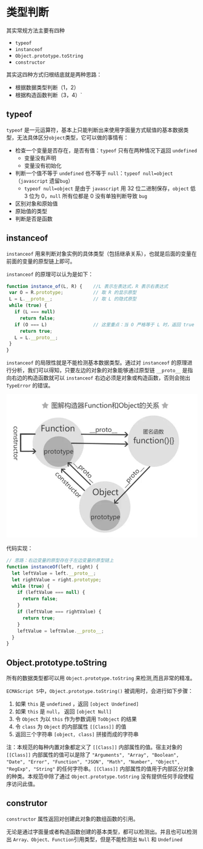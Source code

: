 # 类型判断

其实常规方法主要有四种

- `typeof`
- `instanceof`
- `Object.prototype.toString`
- `constructor`

其实这四种方式归根结底就是两种思路：

- 根据数据类型判断（1，2）
- 根据构造函数判断（3，4）`

## typeof

`typeof` 是一元运算符，基本上只能判断出来使用字面量方式赋值的基本数据类型，无法具体区分`object`类型，它可以做的事情有：

- 检查一个变量是否存在，是否有值：`typeof` 只有在两种情况下返回 `undefined`
  - 变量没有声明
  - 变量没有初始化
- 判断一个值不等于 `undefined` 也不等于 `null`：`typeof null=object`（`javascript` 遗留`bug`）
  - `typeof null=object` 是由于 `javascript` 用 32 位二进制保存，`object` 低 3 位为 0，`null` 所有位都是 0 没有单独判断导致 `bug`
- 区别对象和原始值
- 原始值的类型
- 判断是否是函数

## instanceof

`instanceof` 用来判断对象实例的具体类型（包括继承关系），也就是后面的变量在前面的变量的原型链上即可。

`instanceof` 的原理可以认为是如下：

```JavaScript
function instance_of(L, R) {    //L 表示左表达式，R 表示右表达式
 var O = R.prototype;           // 取 R 的显示原型
 L = L.__proto__;               // 取 L 的隐式原型
 while (true) {
   if (L === null)
     return false;
   if (O === L)                 // 这里重点：当 O 严格等于 L 时，返回 true
     return true;
   L = L.__proto__;
 }
}
```

`instanceof` 的局限性就是不能检测基本数据类型。通过对 `instanceof` 的原理进行分析，我们可以得知，只要左边的对象的对象能够通过原型链 `__proto__` 是指向右边的构造函数就可以
`instanceof` 右边必须是对象或构造函数，否则会抛出 `TypeError` 的错误。

![关系图](/js_typeof_1.jpg)

代码实现：

```js
// 思路：右边变量的原型存在于左边变量的原型链上
function instanceOf(left, right) {
  let leftValue = left.__proto__;
  let rightValue = right.prototype;
  while (true) {
    if (leftValue === null) {
      return false;
    }
    if (leftValue === rightValue) {
      return true;
    }
    leftValue = leftValue.__proto__;
  }
}
```

## Object.prototype.toString

所有的数据类型都可以用 `Object.prototype.toString` 来检测,而且非常的精准。

`ECMAScript 5`中，`Object.prototype.toString()` 被调用时，会进行如下步骤：

1. 如果 `this` 是 `undefined` ，返回 `[object Undefined]`
2. 如果 `this` 是 `null`， 返回 `[object Null]`
3. 令 `Object` 为以 `this` 作为参数调用 `ToObject` 的结果
4. 令 `class` 为 `Object` 的内部属性 `[[Class]]` 的值
5. 返回三个字符串 `[object, class]` 拼接而成的字符串

注：本规范的每种内置对象都定义了 `[[Class]]` 内部属性的值。宿主对象的 `[[Class]]` 内部属性的值可以是除了 `"Arguments", "Array", "Boolean", "Date", "Error", "Function", "JSON", "Math", "Number", "Object", "RegExp", "String"` 的任何字符串。`[[Class]]` 内部属性的值用于内部区分对象的种类。本规范中除了通过 `Object.prototype.toString` 没有提供任何手段使程序访问此值。

## construtor

`constructor` 属性返回对创建此对象的数组函数的引用。

无论是通过字面量或者构造函数创建的基本类型，都可以检测出。并且也可以检测出 `Array、Object、Function`引用类型，但是不能检测出 `Null` 和 `Undefined`
